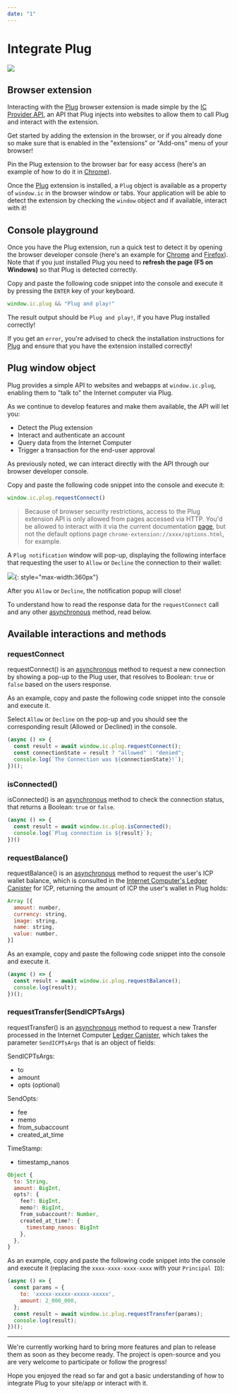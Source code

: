 ```yaml
---
date: "1"
---
```

# Integrate Plug

![](imgs/integrate.png)

## Browser extension

Interacting with the [Plug](https://plugwallet.ooo/) browser extension is made simple by the [IC Provider API](https://github.com/Psychedelic/plug-inpage-provider), an API that Plug injects into websites to allow them to call Plug and interact with the extension.

Get started by adding the extension in the browser, or if you already done so make sure that is enabled in the "extensions" or "Add-ons" menu of your browser!

Pin the Plug extension to the browser bar for easy access (here's an example of how to do it in [Chrome](https://support.google.com/chrome_webstore/answer/2664769?hl=en-GB)).

Once the [Plug](https://plugwallet.ooo/) extension is installed, a `Plug` object is available as a property of `window.ic` in the browser window or tabs. Your application will be able to detect the extension by checking the `window` object and if available, interact with it!

## Console playground

Once you have the Plug extension, run a quick test to detect it by opening the browser developer console (here's an example for [Chrome](https://developer.chrome.com/docs/devtools/open/) and [Firefox](https://developer.mozilla.org/en-US/docs/Tools/Browser_Console)). Note that if you just installed Plug you need to **refresh the page (F5 on Windows)** so that Plug is detected correctly.

Copy and paste the following code snippet into the console and execute it by pressing the `ENTER` key of your keyboard.

```js
window.ic.plug && "Plug and play!"
```

The result output should be `Plug and play!`, if you have Plug installed correctly!

If you get an `error`, you're advised to check the installation instructions for [Plug](https://plugwallet.ooo/) and ensure that you have the extension installed correctly!

## Plug window object

Plug provides a simple API to websites and webapps at `window.ic.plug`, enabling them to "talk to" the Internet computer via Plug.

As we continue to develop features and make them available, the API will let you:

- Detect the Plug extension
- Interact and authenticate an account
- Query data from the Internet Computer
- Trigger a transaction for the end-user approval

As previously noted, we can interact directly with the API through our browser developer console.

Copy and paste the following code snippet into the console and execute it:

```js
window.ic.plug.requestConnect()
```

> Because of browser security restrictions, access to the Plug extension API is only allowed from pages accessed via HTTP. You'd be allowed to interact with it via the current documentation [page](https://docs.plugwallet.ooo/getting-started/connect-to-plug/), but not the default options page `chrome-extension://xxxx/options.html`, for example.

A `Plug notification` window will pop-up, displaying the following interface that requesting the user to `Allow` or `Decline` the connection to their wallet:

![](imgs/app-connection.jpg){: style="max-width:360px"}

After you `Allow` or `Decline`, the notification popup will close!

To understand how to read the response data for the `requestConnect` call and any other [asynchronous](https://developer.mozilla.org/en-US/docs/Learn/JavaScript/Asynchronous) method, read below.

## Available interactions and methods

### requestConnect

requestConnect() is an [asynchronous](https://developer.mozilla.org/en-US/docs/Learn/JavaScript/Asynchronous) method to request a new connection by showing a pop-up to the Plug user, that resolves to Boolean: `true` or `false` based on the users response.

As an example, copy and paste the following code snippet into the console and execute it.

Select `Allow` or `Decline` on the pop-up and you should see the corresponding result (Allowed or Declined) in the console.

```js
(async () => {
  const result = await window.ic.plug.requestConnect();
  const connectionState = result ? "allowed" : "denied";
  console.log(`The Connection was ${connectionState}!`);
})();
```

### isConnected()

isConnected() is an [asynchronous](https://developer.mozilla.org/en-US/docs/Learn/JavaScript/Asynchronous) method to check the connection status, that returns a Boolean: `true` or `false`.

```js
(async () => {
  const result = await window.ic.plug.isConnected();
  console.log(`Plug connection is ${result}`);
})()
```

### requestBalance()

requestBalance() is an [asynchronous](https://developer.mozilla.org/en-US/docs/Learn/JavaScript/Asynchronous) method to request the user's ICP wallet balance, which is consulted in the [Internet Computer's Ledger Canister](https://sdk.dfinity.org/docs/integration/ledger-quick-start.html#_ledger_canister_overview) for ICP, returning the amount of ICP the user's wallet in Plug holds:

```js
Array [{
  amount: number,
  currency: string,
  image: string,
  name: string,
  value: number,
}]
```

As an example, copy and paste the following code snippet into the console and execute it.

```js
(async () => {
  const result = await window.ic.plug.requestBalance();
  console.log(result);
})();
```

### requestTransfer(SendICPTsArgs)

requestTransfer() is an [asynchronous](https://developer.mozilla.org/en-US/docs/Learn/JavaScript/Asynchronous) method to request a new Transfer processed in the Internet Computer [Ledger Canister](https://sdk.dfinity.org/docs/integration/ledger-quick-start.html#_ledger_canister_overview), which takes the parameter `SendICPTsArgs` that is an object of fields:

SendICPTsArgs:
- to
- amount
- opts (optional)

SendOpts:
- fee
- memo
- from_subaccount
- created_at_time

TimeStamp:
- timestamp_nanos

```js
Object {
  to: String,
  amount: BigInt,
  opts?: {
    fee?: BigInt,
    memo?: BigInt,
    from_subaccount?: Number,
    created_at_time?: {
      timestamp_nanos: BigInt
    },
  },
}
```

As an example, copy and paste the following code snippet into the console and execute it (replacing the `xxxx-xxxx-xxxx-xxxx` with your `Principal ID`):

```js
(async () => {
  const params = {
    to: 'xxxxx-xxxxx-xxxxx-xxxxx',
    amount: 2_000_000,
  };
  const result = await window.ic.plug.requestTransfer(params);
  console.log(result);
})();
```
--------

We're currently working hard to bring more features and plan to release them as soon as they become ready. The project is open-source and you are very welcome to participate or follow the progress!

Hope you enjoyed the read so far and got a basic understanding of how to integrate Plug to your site/app or interact with it.